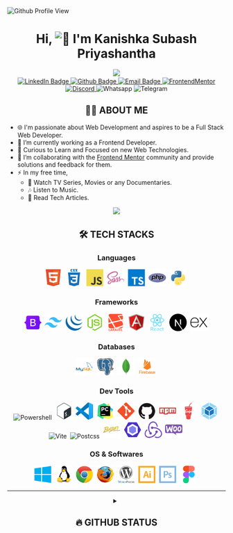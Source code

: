 <img src="https://komarev.com/ghpvc/?username=kanishkasubash&style=for-the-badge&color=blue" alt="Github Profile View"/>

<h1 align="center">
  Hi,
  <picture>
    <source srcset="https://fonts.gstatic.com/s/e/notoemoji/latest/1f44b_1f3fb/512.webp" type="image/webp">
    <img src="https://fonts.gstatic.com/s/e/notoemoji/latest/1f44b_1f3fb/512.gif" alt="👋" width="32" height="32">
  </picture> I'm Kanishka Subash Priyashantha
</h1>
<div id="header" align="center">
  <img src="https://media.giphy.com/media/v1.Y2lkPTc5MGI3NjExZ2w2ZGE0NXY0YXRrOGliYW0wbGVlaHJ4OGt1dTA3Mmp1cjhmdHk3bSZlcD12MV9pbnRlcm5hbF9naWZfYnlfaWQmY3Q9Zw/qgQUggAC3Pfv687qPC/giphy.gif"/>
</div>

<div id="contacts" align="center">
  <a href="https://www.linkedin.com/in/kanishkasubash" target="_blank">
    <img src="https://img.shields.io/badge/LinkedIn-blue?style=for-the-badge&logo=linkedin&logoColor=white" alt="LinkedIn Badge"/>
  </a>
    <a href="https://github.com/kanishkasubash" target="_blank">
    <img src="https://img.shields.io/badge/github-%2324292e.svg?&style=for-the-badge&logo=github&logoColor=white" alt="Github Badge"/>
  </a>
  <a href="mailto:kanishkasubash@gmail.com" target="_blank">
    <img src="https://img.shields.io/badge/Email-D14836?style=for-the-badge&logo=gmail&logoColor=white" alt="Email Badge"/>
  </a>
  <a href="https://www.frontendmentor.io/profile/kanishkasubash" target="_blank">
    <img src="https://img.shields.io/badge/FrontendMentor-333?style=for-the-badge&logo=frontendmentor&logoColor=white" alt="FrontendMentor"> 
  </a>
  <a href="https://discord.com/channels/@kmkanishka" target="_blank">
    <img src="https://img.shields.io/badge/Discord-7289da?style=for-the-badge&logo=discord&logoColor=white" alt="Discord"> 
  </a>  
  <img src="https://img.shields.io/badge/Whatsapp-%20128C7E?style=for-the-badge&logo=whatsapp&logoColor=white" alt="Whatsapp"/>
  <img src="https://img.shields.io/badge/Telegram-0088cc?style=for-the-badge&logo=telegram&logoColor=white" alt="Telegram"/>  
</div>

<h2 align="center">🧑‍💻 ABOUT ME</h2>

- 🌐 I'm passionate about Web Development and aspires to be a Full Stack Web Developer.
- 🔭 I’m currently working as a Frontend Developer.
- 🌱 Curious to Learn and Focused on new Web Technologies.
- 👯 I’m collaborating with the [Frontend Mentor](https://www.frontendmentor.io/profile/kanishkasubash) community and provide solutions and feedback for them.
- ⚡ In my free time,
  - 🎥 Watch TV Series, Movies or any Documentaries. 
  - 🎶 Listen to Music.
  - 📰 Read Tech Articles.

<div align="center">
  <img src="https://quotes-github-readme.vercel.app/api?type=horizontal&theme=merko"  />
</div> 

<h2 align="center">🛠️ TECH STACKS</h2>

<h3 align="center">Languages</h3>
<div align="center">
  <img src="https://github.com/devicons/devicon/blob/master/icons/html5/html5-original.svg" title="HTML5" alt="HTML" width="40" height="40"/>&nbsp;
  <img src="https://github.com/devicons/devicon/blob/master/icons/css3/css3-plain-wordmark.svg"  title="CSS3" alt="CSS" width="40" height="40"/>&nbsp;
  <img src="https://github.com/devicons/devicon/blob/master/icons/javascript/javascript-original.svg" title="JavaScript" alt="JavaScript" width="40" height="40"/>&nbsp;
  <img src="https://github.com/devicons/devicon/blob/master/icons/sass/sass-original.svg" title="SCSS" alt="SCSS" width="40" height="40"/>&nbsp;
  <img src="https://github.com/devicons/devicon/blob/master/icons/typescript/typescript-original.svg" title="TypeScript" alt="TypeScript" width="40" height="40"/>&nbsp;
  <img src="https://github.com/devicons/devicon/blob/master/icons/php/php-original.svg" title="PHP" alt="PHP" width="40" height="40"/>&nbsp;
  <img src="https://github.com/devicons/devicon/blob/master/icons/python/python-original.svg" title="Python" alt="python" width="40" height="40"/>&nbsp;
</div>

<h3 align="center">Frameworks</h3>
<div align="center">
  <img src="https://github.com/devicons/devicon/blob/master/icons/bootstrap/bootstrap-original.svg" title="Bootstrap" alt="Bootstrap" width="40" height="40"/>&nbsp;
  <img src="https://github.com/devicons/devicon/blob/master/icons/tailwindcss/tailwindcss-plain.svg" title="TailwindCSS" alt="TailwindCSS" width="40" height="40"/>&nbsp;
  <img src="https://github.com/devicons/devicon/blob/master/icons/jquery/jquery-original.svg" title="JQuery" alt="JQuery" width="40" height="40"/>&nbsp;
  <img src="https://github.com/devicons/devicon/blob/master/icons/nodejs/nodejs-original.svg" title="NodeJS" alt="NodeJS" width="40" height="40"/>&nbsp;
  <img src="https://github.com/devicons/devicon/blob/master/icons/laravel/laravel-plain-wordmark.svg" title="Laravel" alt="Laravel" width="40" height="40"/>&nbsp;
  <img src="https://github.com/devicons/devicon/blob/master/icons/angularjs/angularjs-original.svg" title="AngularJs" alt="AngularJs" width="40" height="40"/>&nbsp;
  <img src="https://github.com/devicons/devicon/blob/master/icons/react/react-original-wordmark.svg" title="React" alt="React" width="40" height="40"/>&nbsp; 
  <img src="https://github.com/devicons/devicon/blob/master/icons/nextjs/nextjs-original.svg" title="NextJs" alt="NextJs" width="40" height="40"/>&nbsp;  
  <img src="https://github.com/devicons/devicon/blob/master/icons/express/express-original.svg" title="ExpressJs" alt="ExpressJs" width="40" height="40"/>&nbsp;
</div>

<h3 align="center">Databases</h3>
<div align="center">
  <img src="https://github.com/devicons/devicon/blob/master/icons/mysql/mysql-original-wordmark.svg" title="MySQL"  alt="MySQL" width="40" height="40"/>&nbsp;
  <img src="https://github.com/devicons/devicon/blob/master/icons/postgresql/postgresql-original.svg" title="PostgreSQL"  alt="PostgreSQL" width="40" height="40"/>&nbsp;
  <img src="https://github.com/devicons/devicon/blob/master/icons/mongodb/mongodb-original.svg" title="MongoDB"  alt="MongoDB" width="40" height="40"/>&nbsp;
  <img src="https://github.com/devicons/devicon/blob/master/icons/firebase/firebase-plain-wordmark.svg" title="Firebase" alt="Firebase" width="40" height="40"/>&nbsp;
</div>

<h3 align="center">Dev Tools</h3>
<div align="center">
  <img src="https://img.shields.io/badge/Powershell-blue?style=for-the-badge&logo=powershell&logoColor=white" title="Powershell" alt="Powershell" width="120" height="40"/>&nbsp;
  <img src="https://github.com/devicons/devicon/blob/master/icons/bash/bash-original.svg" title="bash" alt="bash" width="40" height="40"/>&nbsp;
  <img src="https://github.com/devicons/devicon/blob/master/icons/vscode/vscode-original.svg" title="Vscode" alt="Vscode" width="40" height="40"/>&nbsp;
  <img src="https://github.com/devicons/devicon/blob/master/icons/pycharm/pycharm-original.svg" title="Pycharm" alt="Pycharm" width="40" height="40"/>&nbsp;
  <img src="https://github.com/devicons/devicon/blob/master/icons/git/git-original.svg" title="Git" alt="Git" width="40" height="40"/>&nbsp;
  <img src="https://github.com/devicons/devicon/blob/master/icons/github/github-original.svg" title="Github" alt="Github" width="40" height="40"/>&nbsp;
  <img src="https://github.com/devicons/devicon/blob/master/icons/npm/npm-original-wordmark.svg" title="npm" alt="npm" width="40" height="40"/>&nbsp;
  <img src="https://github.com/devicons/devicon/blob/master/icons/gulp/gulp-plain.svg" title="GulpJs" alt="GulpJs" width="40" height="40"/>&nbsp;
  <img src="https://github.com/devicons/devicon/blob/master/icons/webpack/webpack-original.svg" title="Webpack" alt="Webpack" width="40" height="40"/>&nbsp;
  <img src="https://camo.githubusercontent.com/c1ee3046774b3a0f6165dbe7f4e8a323f583f21e48d60a4dba8edb49fc2463bc/68747470733a2f2f696d672e736869656c64732e696f2f62616467652f566974652d4237334246453f7374796c653d666f722d7468652d6261646765266c6f676f3d76697465266c6f676f436f6c6f723d464644363245" title="Vite" alt="Vite" width="80" height="40"/>&nbsp;
  <img src="https://camo.githubusercontent.com/99ebe03de0a446586ff3a3cdc845580cee24f629b1ae3dd6d3bc30b0474fffa1/68747470733a2f2f696d672e736869656c64732e696f2f62616467652f706f73746373732d2532333230323332612e7376673f7374796c653d666f722d7468652d6261646765266c6f676f3d706f7374637373266c6f676f436f6c6f723d444433413041" title="Postcss" alt="Postcss" width="100" height="40"/>&nbsp;
  <img src="https://github.com/devicons/devicon/blob/master/icons/babel/babel-original.svg" title="Babel" alt="Babel" width="40" height="40"/>&nbsp;
  <img src="https://github.com/devicons/devicon/blob/master/icons/eslint/eslint-original.svg" title="Eslint" alt="Eslint" width="40" height="40"/>&nbsp;
  <img src="https://github.com/devicons/devicon/blob/master/icons/redux/redux-original.svg" title="Redux" alt="Redux" width="40" height="40"/>&nbsp;
  <img src="https://github.com/devicons/devicon/blob/master/icons/woocommerce/woocommerce-original.svg" title="woocommerce" alt="woocommerce" width="40" height="40"/>&nbsp;
</div>

<h3 align="center">OS & Softwares</h3>
<div align="center">
  <img src="https://github.com/devicons/devicon/blob/master/icons/windows8/windows8-original.svg" title="windows" alt="windows" width="40" height="40"/>&nbsp;
  <img src="https://github.com/devicons/devicon/blob/master/icons/linux/linux-original.svg" title="linux" alt="linux" width="40" height="40"/>&nbsp;
  <img src="https://github.com/devicons/devicon/blob/master/icons/chrome/chrome-original.svg" title="chrome" alt="chrome" width="40" height="40"/>&nbsp;
  <img src="https://github.com/devicons/devicon/blob/master/icons/firefox/firefox-original.svg" title="firefox" alt="firefox" width="40" height="40"/>&nbsp;
  <img src="https://github.com/devicons/devicon/blob/master/icons/wordpress/wordpress-original.svg" title="wordpress" alt="wordpress" width="40" height="40"/>&nbsp;
  <img src="https://github.com/devicons/devicon/blob/master/icons/illustrator/illustrator-line.svg" title="illustrator" alt="illustrator" width="40" height="40"/>&nbsp;
  <img src="https://github.com/devicons/devicon/blob/master/icons/photoshop/photoshop-line.svg" title="photoshop" alt="photoshop" width="40" height="40"/>&nbsp;
  <img src="https://github.com/devicons/devicon/blob/master/icons/figma/figma-original.svg" title="figma" alt="figma" width="40" height="40"/>&nbsp;
</div>

<div align="center">
  <hr>
  <details><summary><h2>🔥 GITHUB STATUS</h2></summary>
    <div align="center">
      <img src="http://github-readme-streak-stats.herokuapp.com?user=kanishkasubash&theme=dark" />
      <br>
      <img src="https://github-readme-stats.vercel.app/api?username=kanishkasubash&show_icons=true&theme=radical"/>
      <br>
      <img src="https://github-readme-stats.vercel.app/api/top-langs/?username=kanishkasubash&layout=compact&theme=dark" />
      <br>
      <img src="https://github-profile-trophy.vercel.app/?username=kanishkasubash&theme=discord&no-frame=false&no-bg=false&margin-w=4" /> 
    </div>   
  </details>
</div>
